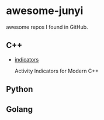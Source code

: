 # awesome-junyi
awesome repos I found in GitHub.

## C++

- [indicators](https://github.com/p-ranav/indicators)

   Activity Indicators for Modern C++

## Python


## Golang

